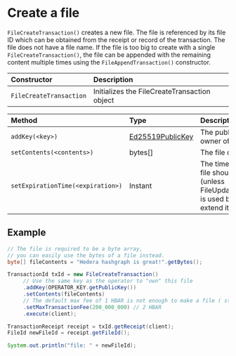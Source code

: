 # Create a file

`FileCreateTransaction()` creates a new file. The file is referenced by its file ID which can be obtained from the receipt or record of the transaction. The file does not have a file name. If the file is too big to create with a single `FileCreateTransaction()`, the file can be appended with the remaining content multiple times using the `FileAppendTransaction()` constructor.

| Constructor | Description |
| :--- | :--- |
| `FileCreateTransaction` | Initializes the FileCreateTransaction object |

| Method | Type | Description |
| :--- | :--- | :--- |
| `addKey(<key>)` | [Ed25519PublicKey](https://github.com/hashgraph/hedera-sdk-java/blob/master/src/main/java/com/hedera/hashgraph/sdk/crypto/ed25519/Ed25519PublicKey.java) | The public key of the owner of the file |
| `setContents(<contents>)` | bytes\[\] | The file contents |
| `setExpirationTime(<expiration>)` | Instant | The time at which this file should expire \(unless FileUpdateTransaction is used before then to extend its life\) |

## Example

```java
// The file is required to be a byte array,
// you can easily use the bytes of a file instead.
byte[] fileContents = "Hedera hashgraph is great!".getBytes();

TransactionId txId = new FileCreateTransaction()
     // Use the same key as the operator to "own" this file
     .addKey(OPERATOR_KEY.getPublicKey())
     .setContents(fileContents)
     // The default max fee of 1 HBAR is not enough to make a file ( starts around 1.1 HBAR )
     .setMaxTransactionFee(200_000_000) // 2 HBAR
     .execute(client);

TransactionReceipt receipt = txId.getReceipt(client);
FileId newFileId = receipt.getFileId();

System.out.println("file: " + newFileId);
```

